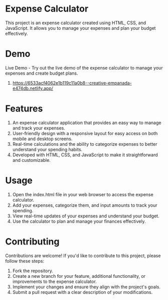 # Expense Calculator

This project is an expense calculator created using HTML, CSS, and JavaScript. It allows you to manage your expenses and plan your budget effectively.

# Demo

Live Demo - Try out the live demo of the expense calculator to manage your expenses and create budget plans.
1) https://6533acf4062e1b119c11a0b8--creative-empanada-e474db.netlify.app/

# Features

1) An expense calculator application that provides an easy way to manage and track your expenses.
2) User-friendly design with a responsive layout for easy access on both mobile and desktop screens.
3) Real-time calculations and the ability to categorize expenses to better understand your spending habits.
4) Developed with HTML, CSS, and JavaScript to make it straightforward and customizable.

# Usage

1) Open the index.html file in your web browser to access the expense calculator.
2) Add your expenses, categorize them, and input amounts to track your spending.
3) View real-time updates of your expenses and understand your budget.
4) Use the calculator to plan and manage your finances effectively.

# Contributing

Contributions are welcome! If you'd like to contribute to this project, please follow these steps:

1) Fork the repository.
2) Create a new branch for your feature, additional functionality, or improvements to the expense calculator.
3) Implement your changes and ensure they align with the project's goals.
4) Submit a pull request with a clear description of your modifications.



